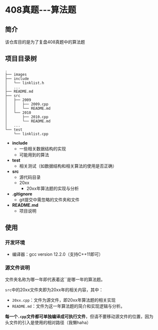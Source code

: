 # 408真题---算法题

## 简介

该仓库目的是为了复盘408真题中的算法题

## 项目目录树

```shell
.
├── images
├── include
│   └── linklist.h
│   ...
├── README.md
├── src
│   ├── 2009
│   │   ├── 2009.cpp
│   │   └── README.md
│   └── 2010
│       ├── 2010.cpp
│       └── README.md
│   ...
└── test
    └── linklist.cpp
```

- **include**
  - 一些相关数据结构的实现
  - 可能用到的算法
- **test**
  - 相关测试（如数据结构和相关算法的使用是否正确）
- **src**
  - 源代码目录
  - 20xx
    - 20xx年算法题的实现与分析
- **.gitignore**
  - git提交中需忽略的文件夹和文件
- **README.md**
  - 项目说明

## 使用

### 开发环境

- 编译器：gcc version 12.2.0（支持C++11即可）

### 源文件说明

文件夹名称为哪一年即代表着这``是哪一年的算法题。

`src`中的20xx文件夹即为20xx年的相关内容，其中：

- `20xx.cpp`：文件为源文件，即20xx年算法题的相关实现
- `README.md`：文件为这一年算法题的简介和实现逻辑与分析。

**每一个`.cpp`文件都可单独编译成可执行文件**，但请不要移动源文件的位置，因为头文件的引入是使用的相对路径（我懒haha）
